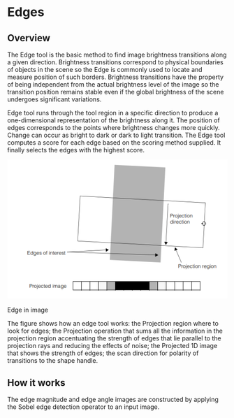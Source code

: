 Edges
=====

Overview
--------

The Edge tool is the basic method to find image brightness transitions along a given direction. Brightness transitions correspond to physical boundaries of objects in the scene so the Edge is commonly used to locate and measure position of such borders. Brightness transitions have the property of being independent from the actual brightness level of the image so the transition position remains stable even if the global brightness of the scene undergoes significant variations.

Edge tool runs through the tool region in a specific direction to produce a one-dimensional representation of the brightness along it. The position of edges corresponds to the points where brightness changes more quickly. Change can occur as bright to dark or dark to light transition. The Edge tool computes a score for each edge based on the scoring method supplied. It finally selects the edges with the highest score.

![](../../../../img/x_Graphics/Tools/Caliper1.png)

Edge in image

The figure shows how an edge tool works: the Projection region where to look for edges; the Projection operation that sums all the information in the projection region accentuating the strength of edges that lie parallel to the projection rays and reducing the effects of noise; the Projected 1D image that shows the strength of edges; the scan direction for polarity of transitions to the shape handle.

How it works
------------

The edge magnitude and edge angle images are constructed by applying the Sobel edge detection operator to an input image.



